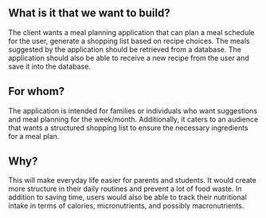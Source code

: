 ## What is it that we want to build?
The client wants a meal planning application that can plan a meal schedule for the user, generate a shopping list based on recipe choices. The meals suggested by the application should be retrieved from a database. The application should also be able to receive a new recipe from the user and save it into the database.

## For whom?
The application is intended for families or individuals who want suggestions and meal planning for the week/month. Additionally, it caters to an audience that wants a structured shopping list to ensure the necessary ingredients for a meal plan.

## Why?
This will make everyday life easier for parents and students. It would create more structure in their daily routines and prevent a lot of food waste. In addition to saving time, users would also be able to track their nutritional intake in terms of calories, micronutrients, and possibly macronutrients.
